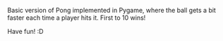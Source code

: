 Basic version of Pong implemented in Pygame, where the ball gets a bit faster each time a player hits it. First to 10 wins!

Have fun! :D
